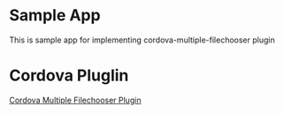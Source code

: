 # Sample App
  This is sample app for implementing cordova-multiple-filechooser plugin

# Cordova Pluglin
  [Cordova Multiple Filechooser Plugin](https://github.com/amit7soni/cordova-multiple-filechooser)
